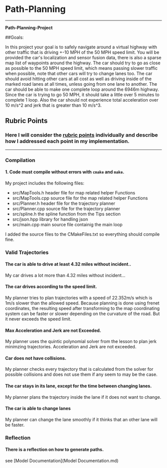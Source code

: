 # **Path-Planning** 

---

**Path-Planning-Project**

##Goals:

In this project your goal is to safely navigate around a virtual highway with other traffic that is driving +-10 MPH of the 50 MPH speed limit.
You will be provided the car's localization and sensor fusion data, there is also a sparse map list of waypoints around the highway.
The car should try to go as close as possible to the 50 MPH speed limit, which means passing slower traffic when possible, note that other cars will try to change lanes too.
The car should avoid hitting other cars at all cost as well as driving inside of the marked road lanes at all times, unless going from one lane to another.
The car should be able to make one complete loop around the 6946m highway. Since the car is trying to go 50 MPH, it should take a little over 5 minutes to complete 1 loop.
Also the car should not experience total acceleration over 10 m/s^2 and jerk that is greater than 10 m/s^3.

[//]: # (Image References)

## Rubric Points
### Here I will consider the [rubric points](https://review.udacity.com/#!/rubrics/1020/view) individually and describe how I addressed each point in my implementation.  

---
### Compilation

#### 1. Code must compile without errors with `cmake` and `make`.

My project includes the following files:
* src/MapTools.h header file for map related helper Functions
* src/MapTools.cpp source file for the map related helper Functions
* src/Planner.h header file for the trajectory planner
* src/Planner.cpp source file for the trajectory planner
* src/spline.h the spline function from the Tips section
* src/json.hpp library for handling json
* src/main.cpp main source file containig the main loop

I added the source files to the CMakeFiles.txt so everything should compile fine.

### Valid Trajectories 

#### The car is able to drive at least 4.32 miles without incident..

My car drives a lot more than 4.32 miles without incident...

#### The car drives according to the speed limit.

My planner tries to plan trajectories with a speed of 22.352m/s which is 1m/s slower than the allowed speed.
Because planning is done using frenet coordinates, the resulting speed after transforming to the map coordinating system can be faster or slower depending on the curvature of the road.
But it never exceeds the speed limit.

#### Max Acceleration and Jerk are not Exceeded.

My planner uses the quintic polynomial solver from the lesson to plan jerk minimzing trajectories. Acceleration and Jerk are not exceeded.

#### Car does not have collisions.

My planner checks every trajectory that is calculated from the solver for possible collisions and does not use them if any seem to may be the case.

#### The car stays in its lane, except for the time between changing lanes.

My planner plans the trajectory inside the lane if it does not want to change.

#### The car is able to change lanes

My planner can change the lane smoothly if it thinks that an other lane will be faster.

### Reflection

#### There is a reflection on how to generate paths.

see [Model Documentation](Model Documentation.md)
